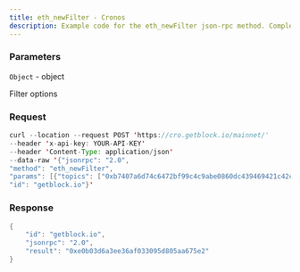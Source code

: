 ```yaml
---
title: eth_newFilter - Cronos
description: Example code for the eth_newFilter json-rpc method. Сomplete guide on how to use eth_newFilter json-rpc in GetBlock.io Web3 documentation.
---
```


### Parameters


`Object` - object

Filter options

### Request

``` java
curl --location --request POST 'https://cro.getblock.io/mainnet/' 
--header 'x-api-key: YOUR-API-KEY' 
--header 'Content-Type: application/json' 
--data-raw '{"jsonrpc": "2.0",
"method": "eth_newFilter",
"params": [{"topics": ["0xb7407a6d74c6472bf99c4c9abe0860dc439469421c42c060639733b2309b05c7"]}],
"id": "getblock.io"}'
```

###  Response

``` java
{
    "id": "getblock.io",
    "jsonrpc": "2.0",
    "result": "0xe0b03d6a3ee36af033095d805aa675e2"
}
```

